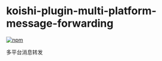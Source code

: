 # koishi-plugin-multi-platform-message-forwarding

[![npm](https://img.shields.io/npm/v/koishi-plugin-multi-platform-message-forwarding?style=flat-square)](https://www.npmjs.com/package/koishi-plugin-multi-platform-message-forwarding)

多平台消息转发
